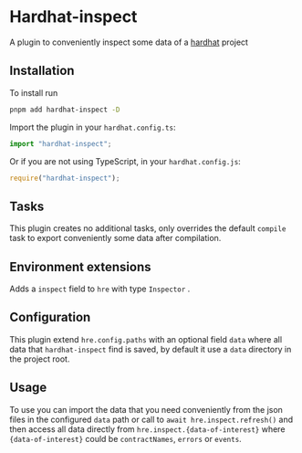 # Hardhat-inspect


A plugin to conveniently inspect some data of a [hardhat](https://hardhat.org)  project 


## Installation


To install run

```bash
pnpm add hardhat-inspect -D
```

Import the plugin in your `hardhat.config.ts`:

```ts
import "hardhat-inspect";
```

Or if you are not using TypeScript, in your `hardhat.config.js`:

```js
require("hardhat-inspect");
```


## Tasks


This plugin creates no additional tasks, only overrides the default `compile` task to export
conveniently some data after compilation.


## Environment extensions


Adds a `inspect` field to `hre` with type `Inspector` .


## Configuration


This plugin extend `hre.config.paths` with an optional field `data` where all data that `hardhat-inspect` find 
is saved, by default it use a `data` directory in the project root.


## Usage


To use you can import the data that you need conveniently from the json files in the configured `data` path
or call to `await hre.inspect.refresh()` and then access all data directly from `hre.inspect.{data-of-interest}`
where `{data-of-interest}` could be `contractNames`, `errors` or `events`.
